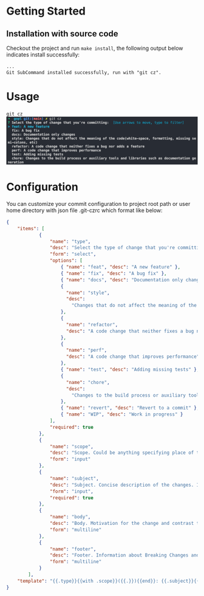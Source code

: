 # Getting Started

## Installation with source code
Checkout the project and run `make install`, the following output below indicates install successfully:

```shell
...
Git SubCommand installed successfully, run with "git cz".
```

# Usage
`git cz`
![git-cz](docs/images/git-cz.png)

# Configuration
You can customize your commit configuration to project root path or user home directory  with json file .git-czrc which format like below:
```json
{
	"items": [
			{
				"name": "type",
				"desc": "Select the type of change that you're committing:",
				"form": "select",
				"options": [
					{ "name": "feat", "desc": "A new feature" },
					{ "name": "fix", "desc": "A bug fix" },
					{ "name": "docs", "desc": "Documentation only changes" },
					{
					  "name": "style",
					  "desc":
						"Changes that do not affect the meaning of the code(white-space, formatting, missing semi-colons, etc)"
					},
					{
					  "name": "refactor",
					  "desc": "A code change that neither fixes a bug nor adds a feature"
					},
					{
					  "name": "perf",
					  "desc": "A code change that improves performance"
					},
					{ "name": "test", "desc": "Adding missing tests" },
					{
					  "name": "chore",
					  "desc":
						"Changes to the build process or auxiliary tools and libraries such as documentation generation"
					},
					{ "name": "revert", "desc": "Revert to a commit" },
					{ "name": "WIP", "desc": "Work in progress" }
				],
				"required": true
			},
			{
				"name": "scope",
				"desc": "Scope. Could be anything specifying place of the commit change (users, db, poll):",
				"form": "input"
			},
			{
				"name": "subject",
				"desc": "Subject. Concise description of the changes. Imperative, lower case and no final dot:",
				"form": "input",
				"required": true
			},
			{
				"name": "body",
				"desc": "Body. Motivation for the change and contrast this with previous behavior:",
				"form": "multiline"
			},
			{
				"name": "footer",
				"desc": "Footer. Information about Breaking Changes and reference issues that this commit closes:",
				"form": "multiline"
			}
		],
	"template": "{{.type}}{{with .scope}}({{.}}){{end}}: {{.subject}}{{with .body}}\n\n{{.}}{{end}}{{with .footer}}\n\n{{.}}{{end}}"
}

```